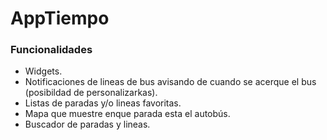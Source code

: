 # AppTiempo

### Funcionalidades

>
- Widgets.
- Notificaciones de lineas de bus avisando de cuando se acerque el bus (posibildad de personalizarkas).
- Listas de paradas y/o lineas favoritas.
- Mapa que muestre enque parada esta el autobús.
- Buscador de paradas y lineas.
